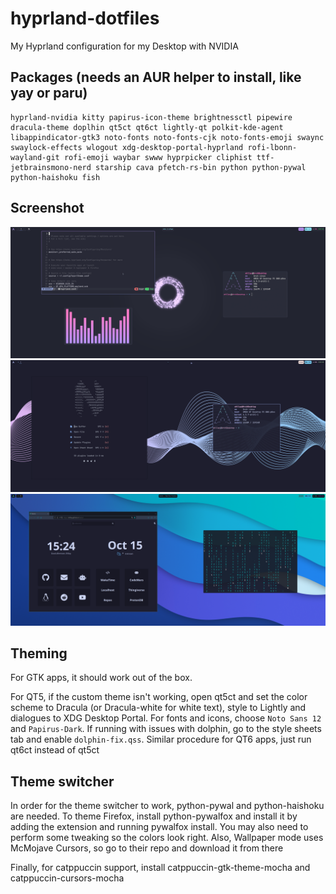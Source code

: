 # hyprland-dotfiles
My Hyprland configuration for my Desktop with NVIDIA

## Packages (needs an AUR helper to install, like yay or paru)
```
hyprland-nvidia kitty papirus-icon-theme brightnessctl pipewire dracula-theme doplhin qt5ct qt6ct lightly-qt polkit-kde-agent libappindicator-gtk3 noto-fonts noto-fonts-cjk noto-fonts-emoji swaync swaylock-effects wlogout xdg-desktop-portal-hyprland rofi-lbonn-wayland-git rofi-emoji waybar swww hyprpicker cliphist ttf-jetbrainsmono-nerd starship cava pfetch-rs-bin python python-pywal python-haishoku fish
```
## Screenshot
![Dracula](/screenshots/dracula.png)
![Catppuccin](/screenshots/catppuccin.png)
![Pywal](/screenshots/pywal.png)

## Theming

For GTK apps, it should work out of the box.

For QT5, if the custom theme isn't working, open qt5ct and set the color scheme to Dracula (or Dracula-white for white text), style to Lightly and dialogues to XDG Desktop Portal. For fonts and icons, choose ```Noto Sans 12``` and ```Papirus-Dark```. If running with issues with dolphin, go to the style sheets tab and enable ```dolphin-fix.qss```. Similar procedure for QT6 apps, just run qt6ct instead of qt5ct

## Theme switcher
In order for the theme switcher to work, python-pywal and python-haishoku are needed. To theme Firefox, install python-pywalfox and install it by adding the extension and running pywalfox install. You may also need to perform some tweaking so the colors look right. Also, Wallpaper mode uses McMojave Cursors, so go to their repo and download it from there

Finally, for catppuccin support, install catppuccin-gtk-theme-mocha and catppuccin-cursors-mocha
